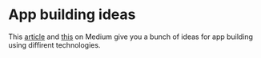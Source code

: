 # App building ideas

This [article](https://medium.freecodecamp.org/the-secret-to-being-a-top-developer-is-building-things-d3d058e4e472) and [this](https://medium.freecodecamp.org/the-secret-to-being-a-top-developer-is-building-things-heres-a-list-of-fun-apps-to-build-aac61ac0736c) on Medium give you a bunch of ideas for app building using diffirent technologies.